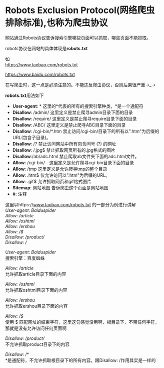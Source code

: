 ﻿# Robots Exclusion Protocol(网络爬虫排除标准),也称为爬虫协议

网站通过Robots协议告诉搜索引擎哪些页面可以抓取，哪些页面不能抓取。  

robots协议在网站的具体体现是**robots.txt**

如  
https://www.taobao.com/robots.txt  

https://www.baidu.com/robots.txt  

在写爬虫时，这一点是必须注意的。不能违反爬虫协议，否则后果很严重→_→  

**robots.txt**用法如下  

* **User-agent**: * 这里的*代表的所有的搜索引擎种类，*是一个通配符
* **Disallow**: /admin/ 这里定义是禁止爬寻admin目录下面的目录
* **Disallow**: /require/ 这里定义是禁止爬寻require目录下面的目录
* **Disallow**: /ABC/ 这里定义是禁止爬寻ABC目录下面的目录
* **Disallow**: /cgi-bin/*.htm 禁止访问/cgi-bin/目录下的所有以".htm"为后缀的URL(包含子目录)。
* **Disallow**: /*?* 禁止访问网站中所有包含问号 (?) 的网址
* **Disallow**: /.jpg$ 禁止抓取网页所有的.jpg格式的图片
* **Disallow**:/ab/adc.html 禁止爬取ab文件夹下面的adc.html文件。
* **Allow**: /cgi-bin/　这里定义是允许爬寻cgi-bin目录下面的目录
* **Allow**: /tmp 这里定义是允许爬寻tmp的整个目录
* **Allow**: .htm$ 仅允许访问以".htm"为后缀的URL。
* **Allow**: .gif$ 允许抓取网页和gif格式图片
* **Sitemap**: 网站地图 告诉爬虫这个页面是网站地图
* #:   注释  


这里以https://www.taobao.com/robots.txt 的一部分为例进行讲解    
*User-agent:  Baiduspider  
Allow:  /article  
Allow:  /oshtml  
Allow:  /ershou  
Allow: /$  
Disallow:  /product/  
Disallow:  /*  

*User-agent:  Baiduspider*    
搜索引擎：百度蜘蛛  

*Allow:  /article*    
允许抓取article目录下面的内容  

*Allow:  /oshtml*    
允许抓取oshtml目录下面的内容  

*Allow:  /ershou*  
允许抓取ershou目录下面的内容  

*Allow: /$*  
使用 $ 匹配网址的结束字符，这里这句感觉没用啊，根目录下，不带任何字符，那就是没有允许访问任何页面啊  

*Disallow:  /product/*  
不允许抓取product目录下的内容  

*Disallow:  /**  
*是通配符，不允许抓取根目录下的所有内容。跟Disallow: /作用其实是一样的  



